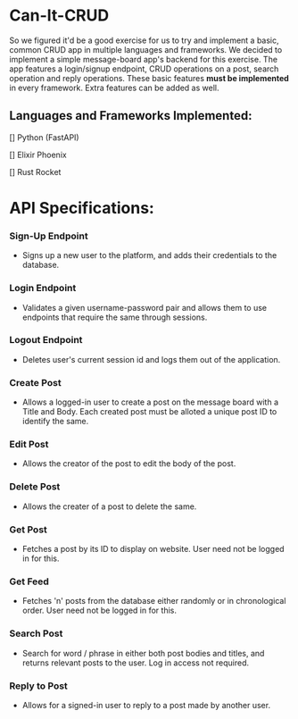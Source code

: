 # Can-It-CRUD

So we figured it'd be a good exercise for us to try and implement a basic, common CRUD app in multiple languages and frameworks. We decided to implement a simple message-board app's backend for this exercise. The app features a login/signup endpoint, CRUD operations on a post, search operation and reply operations. These basic features **must be implemented** in every framework. Extra features can be added as well.

## Languages and Frameworks Implemented:

[] Python (FastAPI)

[] Elixir Phoenix

[] Rust Rocket


# API Specifications:
### Sign-Up Endpoint
- Signs up a new user to the platform, and adds their credentials to the database.

### Login Endpoint
- Validates a given username-password pair and allows them to use endpoints that require the same through sessions.

### Logout Endpoint
- Deletes user's current session id and logs them out of the application.

### Create Post
- Allows a logged-in user to create a post on the message board with a Title and Body. Each created post must be alloted a unique post ID to identify the same.

### Edit Post
- Allows the creator of the post to edit the body of the post.

### Delete Post
- Allows the creater of a post to delete the same.

### Get Post
- Fetches a post by its ID to display on website. User need not be logged in for this.

### Get Feed
- Fetches 'n' posts from the database either randomly or in chronological order. User need not be logged in for this.

### Search Post
- Search for word / phrase in either both post bodies and titles, and returns relevant posts to the user. Log in access not required.

### Reply to Post
- Allows for a signed-in user to reply to a post made by another user.
